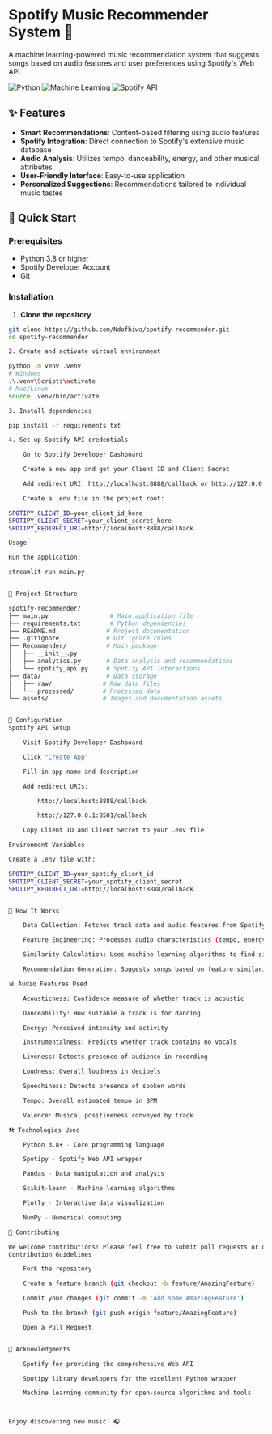 # Spotify Music Recommender System 🎵

A machine learning-powered music recommendation system that suggests songs based on audio features and user preferences using Spotify's Web API.

![Python](https://img.shields.io/badge/Python-3.8%2B-blue)
![Machine Learning](https://img.shields.io/badge/Machine-Learning-orange)
![Spotify API](https://img.shields.io/badge/Spotify-API-brightgreen)

## ✨ Features

- **Smart Recommendations**: Content-based filtering using audio features
- **Spotify Integration**: Direct connection to Spotify's extensive music database
- **Audio Analysis**: Utilizes tempo, danceability, energy, and other musical attributes
- **User-Friendly Interface**: Easy-to-use application
- **Personalized Suggestions**: Recommendations tailored to individual music tastes

## 🚀 Quick Start

### Prerequisites

- Python 3.8 or higher
- Spotify Developer Account
- Git

### Installation

1. **Clone the repository**
```bash
git clone https://github.com/Ndofhiwa/spotify-recommender.git
cd spotify-recommender

2. Create and activate virtual environment

python -m venv .venv
# Windows
.\.venv\Scripts\activate
# Mac/Linux
source .venv/bin/activate

3. Install dependencies

pip install -r requirements.txt

4. Set up Spotify API credentials

    Go to Spotify Developer Dashboard

    Create a new app and get your Client ID and Client Secret

    Add redirect URI: http://localhost:8888/callback or http://127.0.0.1:8501/callback

    Create a .env file in the project root:

SPOTIPY_CLIENT_ID=your_client_id_here
SPOTIPY_CLIENT_SECRET=your_client_secret_here
SPOTIPY_REDIRECT_URI=http://localhost:8888/callback

Usage

Run the application:

streamlit run main.py


📁 Project Structure

spotify-recommender/
├── main.py                 # Main application file
├── requirements.txt        # Python dependencies
├── README.md              # Project documentation
├── .gitignore             # Git ignore rules
├── Recommender/           # Main package
│   ├── __init__.py
│   ├── analytics.py       # Data analysis and recommendations
│   └── spotify_api.py     # Spotify API interactions
├── data/                  # Data storage
│   ├── raw/              # Raw data files
│   └── processed/        # Processed data
└── assets/               # Images and documentation assets


🔧 Configuration
Spotify API Setup

    Visit Spotify Developer Dashboard

    Click "Create App"

    Fill in app name and description

    Add redirect URIs:

        http://localhost:8888/callback

        http://127.0.0.1:8501/callback

    Copy Client ID and Client Secret to your .env file

Environment Variables

Create a .env file with:

SPOTIPY_CLIENT_ID=your_spotify_client_id
SPOTIPY_CLIENT_SECRET=your_spotify_client_secret
SPOTIPY_REDIRECT_URI=http://localhost:8888/callback


🎯 How It Works

    Data Collection: Fetches track data and audio features from Spotify API

    Feature Engineering: Processes audio characteristics (tempo, energy, danceability, etc.)

    Similarity Calculation: Uses machine learning algorithms to find similar tracks

    Recommendation Generation: Suggests songs based on feature similarity

📊 Audio Features Used

    Acousticness: Confidence measure of whether track is acoustic

    Danceability: How suitable a track is for dancing

    Energy: Perceived intensity and activity

    Instrumentalness: Predicts whether track contains no vocals

    Liveness: Detects presence of audience in recording

    Loudness: Overall loudness in decibels

    Speechiness: Detects presence of spoken words

    Tempo: Overall estimated tempo in BPM

    Valence: Musical positiveness conveyed by track

🛠️ Technologies Used

    Python 3.8+ - Core programming language

    Spotipy - Spotify Web API wrapper

    Pandas - Data manipulation and analysis

    Scikit-learn - Machine learning algorithms

    Plotly - Interactive data visualization

    NumPy - Numerical computing

🤝 Contributing

We welcome contributions! Please feel free to submit pull requests or open issues for bugs and feature requests.
Contribution Guidelines

    Fork the repository

    Create a feature branch (git checkout -b feature/AmazingFeature)

    Commit your changes (git commit -m 'Add some AmazingFeature')

    Push to the branch (git push origin feature/AmazingFeature)

    Open a Pull Request


🙏 Acknowledgments

    Spotify for providing the comprehensive Web API

    Spotipy library developers for the excellent Python wrapper

    Machine learning community for open-source algorithms and tools



Enjoy discovering new music! 🎧


